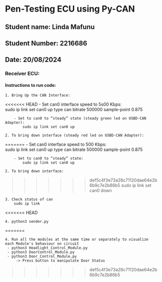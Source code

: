 # Pen-Testing ECU using Py-CAN

## Student name: Linda Mafunu
## Student Number: 2216686
## Date: 20/08/2024

### Receiver ECU:

#### Instructions to run  code:
    1. Bring Up the CAN Interface: 
<<<<<<< HEAD
        - Set can0 interface speed to 5s00 Kbps:  
            sudo ip link set can0 up type can bitrate 500000 sample-point 0.875  

        - Set to can0 to “steady” state (steady green led on USBD-CAN Adapter):
            sudo ip link set can0 up  

    2. To bring down interface (steady red led on USBD-CAN Adapter):  
=======
        - Set can0 interface speed to 500 Kbps:  
            sudo ip link set can0 up type can bitrate 500000 sample-point 0.875  

        - Set to can0 to “steady” state:
            sudo ip link set can0 up  

    2. To bring down interface:  
>>>>>>> def5c4f3e73a28c71120dae64e2b6b9c7e2b86b5
        sudo ip link set can0 down 

    3. Check status of can
        sudo ip link
<<<<<<< HEAD
        
    4. python3 sender.py
=======

    4. Run all the modules at the same time or separately to visualize each Module's behaviour on circuit
     - python3 Headlight_Control_Module.py
     - python3 DoorControl_Module.py
     - python3 Door_Control_Module.py
         -> Press button to manipulate Door Status
>>>>>>> def5c4f3e73a28c71120dae64e2b6b9c7e2b86b5

